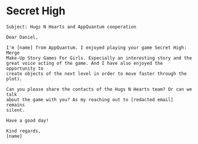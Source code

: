 # Secret High

    Subject: Hugs N Hearts and AppQuantum cooperation

    Dear Daniel,

    I'm [name] from AppQuantum. I enjoyed playing your game Secret High: Merge
    Make-Up Story Games For Girls. Especially an interesting story and the
    great voice acting of the game. And I have also enjoyed the opportunity to
    create objects of the next level in order to move faster through the plot).

    Can you please share the contacts of the Hugs N Hearts team? Or can we talk
    about the game with you? As my reaching out to [redacted email] remains
    silent.

    Have a good day!

    Kind regards,
    [name]
